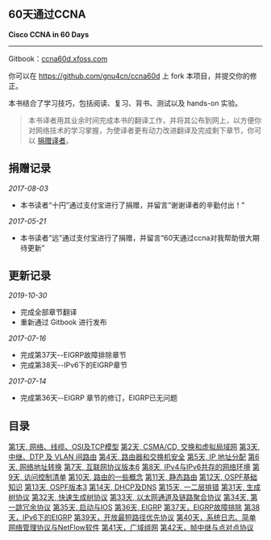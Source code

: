 ## 60天通过CCNA

__Cisco CCNA in 60 Days__

___

Gitbook：[ccna60d.xfoss.com](https://ccna60d.xfoss.com/)


你可以在 https://github.com/gnu4cn/ccna60d 上 fork 本项目，并提交你的修正。


本书结合了学习技巧，包括阅读、复习、背书、测试以及 hands-on 实验。

> 本书译者用其业余时间完成本书的翻译工作，并将其公布到网上，以方便你对网络技术的学习掌握，为使译者更有动力改进翻译及完成剩下章节，你可以 [捐赠译者](https://github.com/gnu4cn/buy-me-a-coffee)。


## 捐赠记录

*2017-08-03*

- 本书读者“十円”通过支付宝进行了捐赠，并留言“谢谢译者的辛勤付出！”

*2017-05-21*

- 本书读者“远”通过支付宝进行了捐赠，并留言“60天通过ccna对我帮助很大期待更新”

## 更新记录

*2019-10-30*

- 完成全部章节翻译
- 重新通过 Gitbook 进行发布

*2017-07-16*

- 完成第37天--EIGRP故障排除章节
- 完成第38天--IPv6下的EIGRP章节

*2017-07-14*

- 完成第36天--EIGRP 章节的修订，EIGRP已无问题


## 目录

[第1天, 网络、线缆、OSI及TCP模型](d01-Networks-Cables-OSI-and-TCP-Models.md)
[第2天, CSMA/CD, 交换和虚拟局域网](d02-CSMA-CD-Switching-and-VLANs.md)
[第3天, 中继、DTP 及 VLAN 间路由](d03-Trunking-DTP-and-Inter-VLAN-Routing.md)
[第4天, 路由器和交换机安全](d04-Router-and-Switch-Security.md)
[第5天, IP 地址分配](d05-IP-Addressing.md)
[第6天, 网络地址转换](d06-NAT.md)
[第7天, 互联网协议版本6](d07-IPv6.md)
[第8天, IPv4与IPv6共存的网络环境](d08-Integrating-IPv4-and-IPv6-Network-Environments.md)
[第9天, 访问控制清单](d09-ACL.md)
[第10天, 路由的一些概念](d10-Routing-Concepts.md)
[第11天, 静态路由](d11-Static-Routing.md)
[第12天, OSPF基础知识](d12-OSPF-Basics.md)
[第13天, OSPF版本3](d13-OSPFv3.md)
[第14天, DHCP及DNS](d14-DHCP-and-DNS.md)
[第15天, 一二层排错](d15-Layer_1-and-Layer_2-Troubleshooting.md)
[第31天, 生成树协议](d31-Spanning-Tree-Protocol.md)
[第32天, 快速生成树协议](d32-Rapid-Spanning-Tree-Protocol.md)
[第33天, 以太网通道及链路聚合协议](d33-EtherChannels-and-Link-Aggregation-Protocols.md)
[第34天, 第一跳冗余协议](d34-First-Hop-Redundancy-Protocols.md)
[第35天, 启动与IOS](d35-booting-and-IOS.md)
[第36天, EIGRP](d36-EIGRP.md)
[第37天，EIGRP故障排除](d37-Troubleshooting-EIGRP.md)
[第38天，IPv6下的EIGRP](d38-EIGRP-For-IPv6.md)
[第39天，开放最短路径优先协议](d39-OSPF.md)
[第40天，系统日志、简单网络管理协议与NetFlow软件](d40-Syslog-SNMP-and-Netflow.md)
[第41天，广域组网](d41-Wide-Area-Networking.md)
[第42天，帧中继与点对点协议](d42-Frame-Relay-and-PPP.md)
